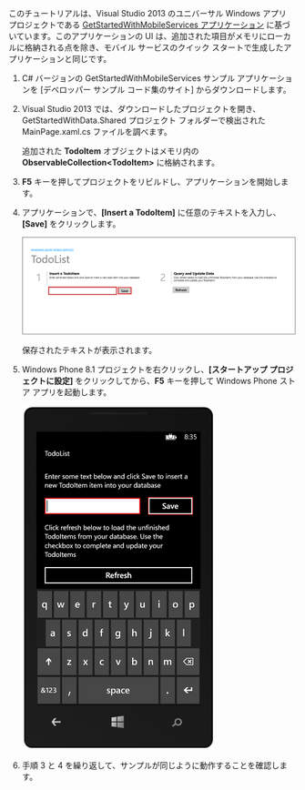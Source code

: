 
このチュートリアルは、Visual Studio 2013 のユニバーサル Windows アプリ プロジェクトである [GetStartedWithMobileServices アプリケーション](http://go.microsoft.com/fwlink/p/?LinkID=510826) に基づいています。このアプリケーションの UI は、追加された項目がメモリにローカルに格納される点を除き、モバイル サービスのクイック スタートで生成したアプリケーションと同じです。

1. C# バージョンの GetStartedWithMobileServices サンプル アプリケーションを [デベロッパー サンプル コード集のサイト] からダウンロードします。 

2. Visual Studio 2013 では、ダウンロードしたプロジェクトを開き、GetStartedWithData.Shared プロジェクト フォルダーで検出された MainPage.xaml.cs ファイルを調べます。

   	追加された **TodoItem** オブジェクトはメモリ内の **ObservableCollection&lt;TodoItem&gt;** に格納されます。

3. **F5** キーを押してプロジェクトをリビルドし、アプリケーションを開始します。

4. アプリケーションで、**[Insert a TodoItem]** に任意のテキストを入力し、**[Save]** をクリックします。

   	![](./media/mobile-services-windows-universal-dotnet-download-project/mobile-quickstart-startup.png)

   	保存されたテキストが表示されます。

5. Windows Phone 8.1 プロジェクトを右クリックし、**[スタートアップ プロジェクトに設定]** をクリックしてから、**F5** キーを押して Windows Phone ストア アプリを起動します。

	![](./media/mobile-services-windows-universal-dotnet-download-project/mobile-quickstart-startup-wp8.png)

6. 手順 3 と 4 を繰り返して、サンプルが同じように動作することを確認します。

<!----HONumber=Oct15_HO3-->
